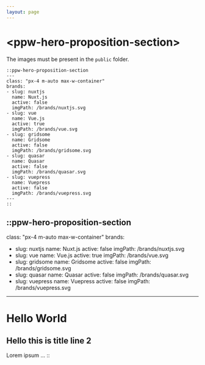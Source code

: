 ```yaml
---
layout: page
--- 
```


# \<ppw-hero-proposition-section\>


The images must be present in the `public` folder.


```
::ppw-hero-proposition-section
---
class: "px-4 m-auto max-w-container"
brands:
- slug: nuxtjs
  name: Nuxt.js
  active: false
  imgPath: /brands/nuxtjs.svg
- slug: vue
  name: Vue.js
  active: true
  imgPath: /brands/vue.svg
- slug: gridsome
  name: Gridsome
  active: false
  imgPath: /brands/gridsome.svg
- slug: quasar
  name: Quasar
  active: false
  imgPath: /brands/quasar.svg
- slug: vuepress
  name: Vuepress
  active: false
  imgPath: /brands/vuepress.svg
---
::
```

::ppw-hero-proposition-section
---
class: "px-4 m-auto max-w-container"
brands:
- slug: nuxtjs
  name: Nuxt.js
  active: false
  imgPath: /brands/nuxtjs.svg
- slug: vue
  name: Vue.js
  active: true
  imgPath: /brands/vue.svg
- slug: gridsome
  name: Gridsome
  active: false
  imgPath: /brands/gridsome.svg
- slug: quasar
  name: Quasar
  active: false
  imgPath: /brands/quasar.svg
- slug: vuepress
  name: Vuepress
  active: false
  imgPath: /brands/vuepress.svg
---
# Hello World

## Hello this is title line 2

Lorem ipsum ...
::